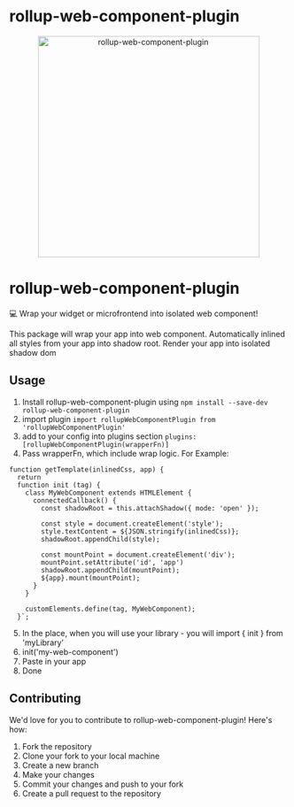 # rollup-web-component-plugin

<p align="center"><img width="400px" alt="rollup-web-component-plugin" src="https://rollupjs.org/rollup-logo.svg" width="100%">
</p>

# **rollup-web-component-plugin**

💻 Wrap your widget or microfrontend into isolated web component!

This package will wrap your app into web component. 
Automatically inlined all styles from your app into shadow root.
Render your app into isolated shadow dom


## Usage
1. Install rollup-web-component-plugin using `npm install --save-dev rollup-web-component-plugin`
2. import plugin `import rollupWebComponentPlugin from 'rollupWebComponentPlugin'`
3. add to your config into plugins section `plugins: [rollupWebComponentPlugin(wrapperFn)]`
4. Pass wrapperFn, which include wrap logic. For Example:
```
function getTemplate(inlinedCss, app) {
  return `
  function init (tag) {
    class MyWebComponent extends HTMLElement {
      connectedCallback() {
        const shadowRoot = this.attachShadow({ mode: 'open' });

        const style = document.createElement('style');
        style.textContent = ${JSON.stringify(inlinedCss)};
        shadowRoot.appendChild(style);

        const mountPoint = document.createElement('div');
        mountPoint.setAttribute('id', 'app')
        shadowRoot.appendChild(mountPoint);
        ${app}.mount(mountPoint);
      }
    }

    customElements.define(tag, MyWebComponent);
  }`;
```

5. In the place, when you will use your library - you will import { init } from 'myLibrary'
6. init('my-web-component')
7. Paste in your app <my-web-component></my-web-component>
8. Done

## Contributing
We'd love for you to contribute to rollup-web-component-plugin! Here's how:

1. Fork the repository
2. Clone your fork to your local machine
3. Create a new branch
4. Make your changes
5. Commit your changes and push to your fork
6. Create a pull request to the repository
